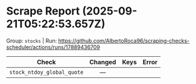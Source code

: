 # Scrape Report (2025-09-21T05:22:53.657Z)

Group: `stocks`  |  Run: https://github.com/AlbertoRoca96/scraping-checks-scheduler/actions/runs/17889436709

| Check | Changed | Keys | Error |
|---|:---:|:--|:--|
| `stock_ntdoy_global_quote` | — |  |  |
